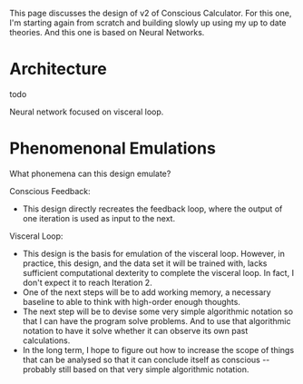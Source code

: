 This page discusses the design of v2 of Conscious Calculator.
For this one, I'm starting again from scratch and building slowly up using my up to date theories.
And this one is based on Neural Networks.

# Architecture
todo

Neural network focused on visceral loop.

# Phenomenonal Emulations
What phonemena can this design emulate?

Conscious Feedback:
* This design directly recreates the feedback loop, where the output of one iteration is used as input to the next.

Visceral Loop:
* This design is the basis for emulation of the visceral loop. However, in practice, this design, and the data set it will be trained with, lacks sufficient computational dexterity to complete the visceral loop. In fact, I don't expect it to reach Iteration 2.
* One of the next steps will be to add working memory, a necessary baseline to able to think with high-order enough thoughts.
* The next step will be to devise some very simple algorithmic notation so that I can have the program solve problems. And to use that algorithmic notation to have it solve whether it can observe its own past calculations.
* In the long term, I hope to figure out how to increase the scope of things that can be analysed so that it can conclude itself as conscious -- probably still based on that very simple algorithmic notation.